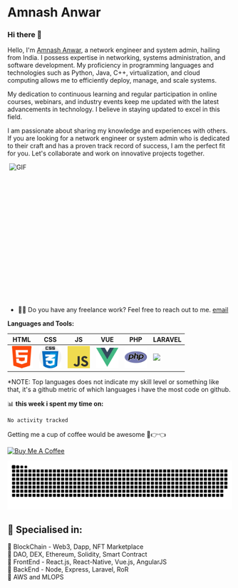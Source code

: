 # Amnash Anwar

### Hi there 👋

Hello, I'm [Amnash Anwar](https://amnashanwar.com/), a network engineer and system admin, hailing from India. I possess expertise in networking, systems administration, and software development. My proficiency in programming languages and technologies such as Python, Java, C++, virtualization, and cloud computing allows me to efficiently deploy, manage, and scale systems.

My dedication to continuous learning and regular participation in online courses, webinars, and industry events keep me updated with the latest advancements in technology. I believe in staying updated to excel in this field.

I am passionate about sharing my knowledge and experiences with others. If you are looking for a network engineer or system admin who is dedicated to their craft and has a proven track record of success, I am the perfect fit for you. Let's collaborate and work on innovative projects together.

  <img align="right" alt="GIF" src="relax.mp4" width="500" height="320" />
  
- 👩‍💻 Do you have any freelance work? Feel free to reach out to me. [email](mailto:hello@amnashanwar.com)

**Languages and Tools:**  





|  HTML | CSS  |  JS | VUE  | PHP  |  LARAVEL |
|:-:|:-:|:-:|:-:|:-:|---|
|  <code><img height="50" src="icons/html5.png"></code> |  <code><img height="50" src="icons/css3.png"></code>  | <code><img height="50" src="icons/js.png"></code>  |  <code><img height="50" src="icons/vue.svg"></code> |  <code><img height="50" src="icons/php.png"></code> |  <code><img height="50" src="icons/laravel.ico"></code> |



*NOTE: Top languages does not indicate my skill level or something like that, it's a github metric of which languages i have the most code on github.

📊 **this week i spent my time on:**
<!--START_SECTION:waka-->

```txt
No activity tracked
```

<!--END_SECTION:waka-->

Getting me a cup of coffee would be awesome 🥺👉👈

<a href="https://www.buymeacoffee.com/amnashanwar" target="_blank"><img src="https://cdn.buymeacoffee.com/buttons/v2/default-red.png" alt="Buy Me A Coffee" width="150" ></a>

<div align="center"><img src="WORM.svg"></div>



<h2>🥇 Specialised in:</h2>
<p>🔸 BlockChain - Web3, Dapp, NFT Marketplace
<br>🔸 DAO, DEX, Ethereum, Solidity, Smart Contract
<br>🔸 FrontEnd - React.js, React-Native, Vue.js, AngularJS
<br>🔸 BackEnd - Node, Express, Laravel, RoR
<br>🔸 AWS and MLOPS
<p>
